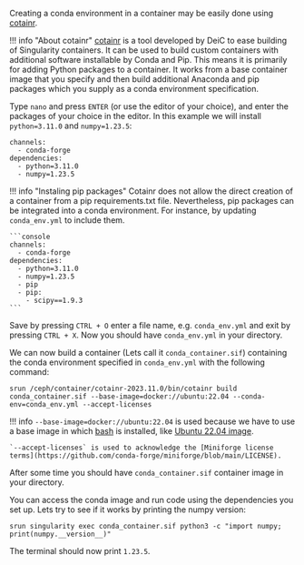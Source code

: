 
Creating a conda environment in a container may be easily done using [cotainr](https://cotainr.readthedocs.io/en/stable/). 

!!! info "About cotainr"
    [cotainr](https://cotainr.readthedocs.io/en/stable/) is a tool developed by DeiC to ease building of Singularity containers. It can be used to build custom containers with additional software installable by Conda and Pip. This means it is primarily for adding Python packages to a container. It works from a base container image that you specify and then build additional Anaconda and pip packages which you supply as a conda environment specification.

<div class="show-on-ai-lab" style="display:none;" markdown="span">
  Cotainr is included in the `/ceph/container` directory. To check the current version, enter `ls /ceph/container`. Currently, the version used in this guide is `cotainr-2023.11.0`.

  You can access cotainr by using the path `/ceph/container/cotainr-2023.11.0/bin/cotainr`. But first we will create a conda environment file, `conda_env.yml` that contains the conda channels/repositories and packages you need:
</div>

<div class="show-on-ai-cloud" style="display:none;" markdown="span">
  We begin by downloading the latest release from the Cotainr repository. In the example below we are downloading the latest version as of late 2023. Be sure to check for newer versions at the aforementioned repository. Look for the zip archive "Assets" section, and copy the link.

  ```
  wget https://github.com/DeiC-HPC/cotainr/archive/refs/tags/2023.11.0.zip
  ```

  You should now have a zip archive, which you can unzip with:

  ```
  unzip 2023.11.0.zip
  ```

  After this has been done, you should have a directory called `cotainr-2023.11.0`. We should now be able to launch Cotainr and access its commands from within this directory. Next, we will create a conda environment file, `conda_env.yml` that contains the conda channels/repositories and packages you need:
</div>

Type `nano` and press `ENTER` (or use the editor of your choice), and enter the packages of your choice in the editor. In this example we will install `python=3.11.0` and `numpy=1.23.5`:

```console
channels:
  - conda-forge
dependencies:
  - python=3.11.0
  - numpy=1.23.5
```

!!! info "Instaling pip packages"
    Cotainr does not allow the direct creation of a container from a pip requirements.txt file. Nevertheless, pip packages can be integrated into a conda environment. For instance, by updating `conda_env.yml` to include them.

    ```console
    channels:
      - conda-forge
    dependencies:
      - python=3.11.0
      - numpy=1.23.5
      - pip
      - pip:
        - scipy==1.9.3
    ```

Save by pressing `CTRL + O` enter a file name, e.g. `conda_env.yml` and exit by pressing `CTRL + X`. Now you should have `conda_env.yml` in your directory. 

We can now build a container (Lets call it `conda_container.sif`) containing the conda environment specified in `conda_env.yml` with the following command:

```
srun /ceph/container/cotainr-2023.11.0/bin/cotainr build conda_container.sif --base-image=docker://ubuntu:22.04 --conda-env=conda_env.yml --accept-licenses
```


!!! info
    `--base-image=docker://ubuntu:22.04` is used because we have to use a base image in which [bash](https://www.gnu.org/software/bash/) is installed, like [Ubuntu 22.04 image](https://hub.docker.com/_/ubuntu). 

    `--accept-licenses` is used to acknowledge the [Miniforge license terms](https://github.com/conda-forge/miniforge/blob/main/LICENSE).

After some time you should have `conda_container.sif` container image in your directory. 

You can access the conda image and run code using the dependencies you set up. Lets try to see if it works by printing the numpy version:

```
srun singularity exec conda_container.sif python3 -c "import numpy; print(numpy.__version__)"
```

The terminal should now print `1.23.5`.